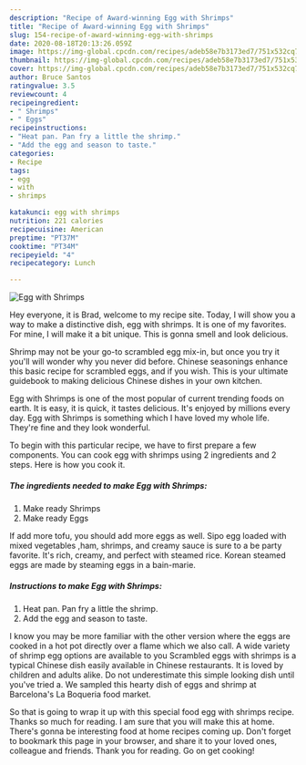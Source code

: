 ```yaml
---
description: "Recipe of Award-winning Egg with Shrimps"
title: "Recipe of Award-winning Egg with Shrimps"
slug: 154-recipe-of-award-winning-egg-with-shrimps
date: 2020-08-18T20:13:26.059Z
image: https://img-global.cpcdn.com/recipes/adeb58e7b3173ed7/751x532cq70/egg-with-shrimps-recipe-main-photo.jpg
thumbnail: https://img-global.cpcdn.com/recipes/adeb58e7b3173ed7/751x532cq70/egg-with-shrimps-recipe-main-photo.jpg
cover: https://img-global.cpcdn.com/recipes/adeb58e7b3173ed7/751x532cq70/egg-with-shrimps-recipe-main-photo.jpg
author: Bruce Santos
ratingvalue: 3.5
reviewcount: 4
recipeingredient:
- " Shrimps"
- " Eggs"
recipeinstructions:
- "Heat pan. Pan fry a little the shrimp."
- "Add the egg and season to taste."
categories:
- Recipe
tags:
- egg
- with
- shrimps

katakunci: egg with shrimps 
nutrition: 221 calories
recipecuisine: American
preptime: "PT37M"
cooktime: "PT34M"
recipeyield: "4"
recipecategory: Lunch

---
```



![Egg with Shrimps](https://img-global.cpcdn.com/recipes/adeb58e7b3173ed7/751x532cq70/egg-with-shrimps-recipe-main-photo.jpg)

Hey everyone, it is Brad, welcome to my recipe site. Today, I will show you a way to make a distinctive dish, egg with shrimps. It is one of my favorites. For mine, I will make it a bit unique. This is gonna smell and look delicious.

Shrimp may not be your go-to scrambled egg mix-in, but once you try it you&#39;ll will wonder why you never did before. Chinese seasonings enhance this basic recipe for scrambled eggs, and if you wish. This is your ultimate guidebook to making delicious Chinese dishes in your own kitchen.

Egg with Shrimps is one of the most popular of current trending foods on earth. It is easy, it is quick, it tastes delicious. It's enjoyed by millions every day. Egg with Shrimps is something which I have loved my whole life. They're fine and they look wonderful.


To begin with this particular recipe, we have to first prepare a few components. You can cook egg with shrimps using 2 ingredients and 2 steps. Here is how you cook it.

<!--inarticleads1-->

##### The ingredients needed to make Egg with Shrimps:

1. Make ready  Shrimps
1. Make ready  Eggs


If add more tofu, you should add more eggs as well. Sipo egg loaded with mixed vegetables ,ham, shrimps, and creamy sauce is sure to a be party favorite. It&#39;s rich, creamy, and perfect with steamed rice. Korean steamed eggs are made by steaming eggs in a bain-marie. 

<!--inarticleads2-->

##### Instructions to make Egg with Shrimps:

1. Heat pan. Pan fry a little the shrimp.
1. Add the egg and season to taste.


I know you may be more familiar with the other version where the eggs are cooked in a hot pot directly over a flame which we also call. A wide variety of shrimp egg options are available to you Scrambled eggs with shrimps is a typical Chinese dish easily available in Chinese restaurants. It is loved by children and adults alike. Do not underestimate this simple looking dish until you&#39;ve tried a. We sampled this hearty dish of eggs and shrimp at Barcelona&#39;s La Boqueria food market. 

So that is going to wrap it up with this special food egg with shrimps recipe. Thanks so much for reading. I am sure that you will make this at home. There's gonna be interesting food at home recipes coming up. Don't forget to bookmark this page in your browser, and share it to your loved ones, colleague and friends. Thank you for reading. Go on get cooking!
